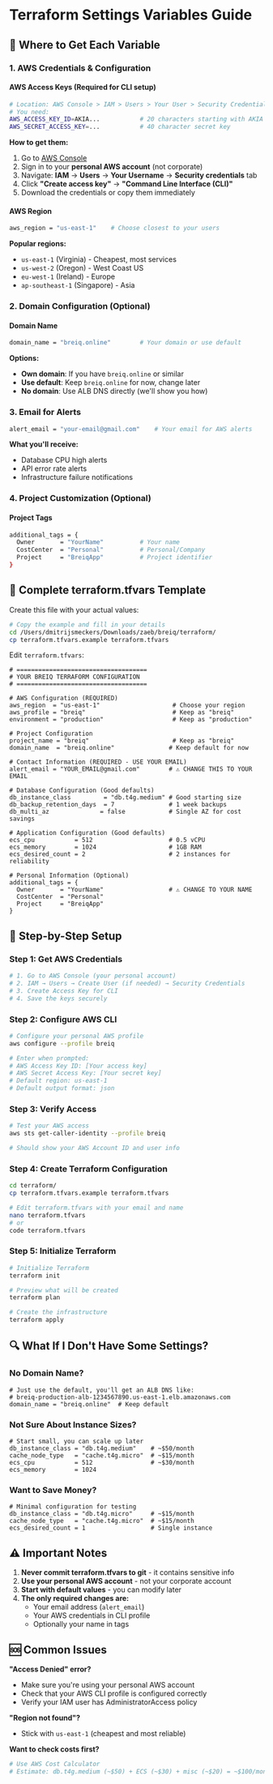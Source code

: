 # Terraform Settings Variables Guide

## 🔑 Where to Get Each Variable

### 1. AWS Credentials & Configuration

#### AWS Access Keys (Required for CLI setup)
```bash
# Location: AWS Console > IAM > Users > Your User > Security Credentials
# You need:
AWS_ACCESS_KEY_ID=AKIA...           # 20 characters starting with AKIA
AWS_SECRET_ACCESS_KEY=...           # 40 character secret key
```

**How to get them:**
1. Go to [AWS Console](https://console.aws.amazon.com/)
2. Sign in to your **personal AWS account** (not corporate)
3. Navigate: **IAM** → **Users** → **Your Username** → **Security credentials** tab
4. Click **"Create access key"** → **"Command Line Interface (CLI)"**
5. Download the credentials or copy them immediately

#### AWS Region
```bash
aws_region = "us-east-1"    # Choose closest to your users
```

**Popular regions:**
- `us-east-1` (Virginia) - Cheapest, most services
- `us-west-2` (Oregon) - West Coast US
- `eu-west-1` (Ireland) - Europe
- `ap-southeast-1` (Singapore) - Asia

### 2. Domain Configuration (Optional)

#### Domain Name
```bash
domain_name = "breiq.online"        # Your domain or use default
```

**Options:**
- **Own domain**: If you have `breiq.online` or similar
- **Use default**: Keep `breiq.online` for now, change later
- **No domain**: Use ALB DNS directly (we'll show you how)

### 3. Email for Alerts
```bash
alert_email = "your-email@gmail.com"    # Your email for AWS alerts
```

**What you'll receive:**
- Database CPU high alerts
- API error rate alerts
- Infrastructure failure notifications

### 4. Project Customization (Optional)

#### Project Tags
```bash
additional_tags = {
  Owner       = "YourName"          # Your name
  CostCenter  = "Personal"          # Personal/Company
  Project     = "BreiqApp"          # Project identifier
}
```

## 📝 Complete terraform.tfvars Template

Create this file with your actual values:

```bash
# Copy the example and fill in your details
cd /Users/dmitrijsmeckers/Downloads/zaeb/breiq/terraform/
cp terraform.tfvars.example terraform.tfvars
```

Edit `terraform.tfvars`:

```hcl
# ====================================
# YOUR BREIQ TERRAFORM CONFIGURATION
# ====================================

# AWS Configuration (REQUIRED)
aws_region  = "us-east-1"                    # Choose your region
aws_profile = "breiq"                        # Keep as "breiq"
environment = "production"                   # Keep as "production"

# Project Configuration
project_name = "breiq"                       # Keep as "breiq"
domain_name  = "breiq.online"               # Keep default for now

# Contact Information (REQUIRED - USE YOUR EMAIL)
alert_email = "YOUR_EMAIL@gmail.com"        # ⚠️ CHANGE THIS TO YOUR EMAIL

# Database Configuration (Good defaults)
db_instance_class         = "db.t4g.medium" # Good starting size
db_backup_retention_days  = 7               # 1 week backups
db_multi_az              = false            # Single AZ for cost savings

# Application Configuration (Good defaults)
ecs_cpu           = 512                     # 0.5 vCPU
ecs_memory        = 1024                    # 1GB RAM
ecs_desired_count = 2                       # 2 instances for reliability

# Personal Information (Optional)
additional_tags = {
  Owner       = "YourName"                  # ⚠️ CHANGE TO YOUR NAME
  CostCenter  = "Personal"
  Project     = "BreiqApp"
}
```

## 🚀 Step-by-Step Setup

### Step 1: Get AWS Credentials
```bash
# 1. Go to AWS Console (your personal account)
# 2. IAM → Users → Create User (if needed) → Security Credentials
# 3. Create Access Key for CLI
# 4. Save the keys securely
```

### Step 2: Configure AWS CLI
```bash
# Configure your personal AWS profile
aws configure --profile breiq

# Enter when prompted:
# AWS Access Key ID: [Your access key]
# AWS Secret Access Key: [Your secret key]  
# Default region: us-east-1
# Default output format: json
```

### Step 3: Verify Access
```bash
# Test your AWS access
aws sts get-caller-identity --profile breiq

# Should show your AWS Account ID and user info
```

### Step 4: Create Terraform Configuration
```bash
cd terraform/
cp terraform.tfvars.example terraform.tfvars

# Edit terraform.tfvars with your email and name
nano terraform.tfvars
# or
code terraform.tfvars
```

### Step 5: Initialize Terraform
```bash
# Initialize Terraform
terraform init

# Preview what will be created
terraform plan

# Create the infrastructure
terraform apply
```

## 🔍 What If I Don't Have Some Settings?

### No Domain Name?
```hcl
# Just use the default, you'll get an ALB DNS like:
# breiq-production-alb-1234567890.us-east-1.elb.amazonaws.com
domain_name = "breiq.online"  # Keep default
```

### Not Sure About Instance Sizes?
```hcl
# Start small, you can scale up later
db_instance_class = "db.t4g.medium"    # ~$50/month
cache_node_type   = "cache.t4g.micro"  # ~$15/month
ecs_cpu           = 512                # ~$30/month
ecs_memory        = 1024
```

### Want to Save Money?
```hcl
# Minimal configuration for testing
db_instance_class = "db.t4g.micro"     # ~$15/month
cache_node_type   = "cache.t4g.micro"  # ~$15/month  
ecs_desired_count = 1                  # Single instance
```

## ⚠️ Important Notes

1. **Never commit terraform.tfvars to git** - it contains sensitive info
2. **Use your personal AWS account** - not your corporate account
3. **Start with default values** - you can modify later
4. **The only required changes are:**
   - Your email address (`alert_email`)
   - Your AWS credentials in CLI profile
   - Optionally your name in tags

## 🆘 Common Issues

**"Access Denied" error?**
- Make sure you're using your personal AWS account
- Check that your AWS CLI profile is configured correctly
- Verify your IAM user has AdministratorAccess policy

**"Region not found"?**
- Stick with `us-east-1` (cheapest and most reliable)

**Want to check costs first?**
```bash
# Use AWS Cost Calculator
# Estimate: db.t4g.medium (~$50) + ECS (~$30) + misc (~$20) = ~$100/month
```